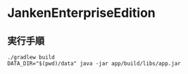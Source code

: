 # JankenEnterpriseEdition

## 実行手順

```shell
./gradlew build
DATA_DIR="$(pwd)/data" java -jar app/build/libs/app.jar
```
